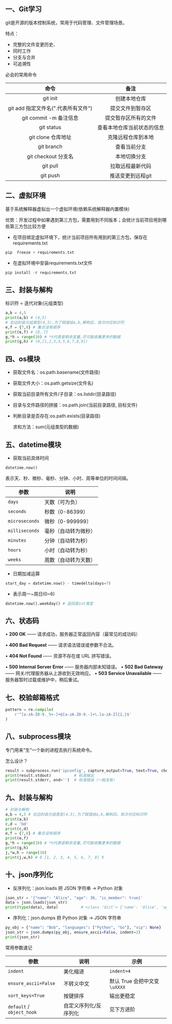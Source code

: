 ## 一、Git学习

git是开源的版本控制系统，常用于代码管理、文件管理场景。

特点：

- 完整的文件变更历史、
- 同时工作
- 分支与合并
- 可追溯性

必会的常用命令

|                命令                 |            备注            |
| :---------------------------------: | :------------------------: |
|              git init               |        创建本地仓库        |
| git add 指定文件名(".代表所有文件") |      提交文件到暂存区      |
|       git commit -m 备注信息        |    提交暂存区所有的文件    |
|             git status              | 查看本地仓库当前状态的信息 |
|         git clone 仓库地址          |     克隆远程仓库到本地     |
|             git branch              |        查看当前分支        |
|         git checkout 分支名         |        本地切换分支        |
|              git pull               |      拉取远程最新代码      |
|              git push               |     推送变更到远程git      |



## 二、虚拟环境

基于系统解释器虚拟出一个虚拟环境(依赖系统解释器内置模块)

优势：开发过程中如果遇到第三方包，需要用到不同版本；会统计当前项目用到哪些第三方包比较方便

- 在项目绑定虚拟环境下，统计当前项目所有用到的第三方包，保存在requirements.txt

```python
pip  freeze > requirements.txt
```

-   在虚拟环境中安装requirements.txt文件

```python
pip install -r requirements.txt
```



## 三、封装与解构

标识符 = 迭代对象(元组类型)

```python
a,b = 4,5
print(a,b) # (4,5)
# 右边封装元组类型(4,5),为了赋值给a,b,解构后，依次对应标识符
e,f = {7,8} # 集合没有顺序
print(e,f) # {8，7}
g,*h = range(10) # *h代表是剩余变量,尽可能收集更多的数据
print(g,h) # (0,[1,2,3,4,5,6,7,8,9])
```



## 四、os模块

- 获取文件名：os.path.basename(文件路径)

- 获取文件大小：os.path.getsize(文件名)

- 获取当前目录所有文件/子目录：os.listdir(目录路径) 

- 目录与文件路径的拼接：os.path.join(当前目录路径, 目标文件)

- 判断目录是否存在:os.path.exists(目录路径)

  求和方法：sum(元组类型的数据)



## 五、datetime模块

- 获取当前具体时间

```python
datetime.now()
```

表示天、秒、微秒、毫秒、分钟、小时、周等单位的时间间隔。

| 参数           | 说明                 |
| -------------- | -------------------- |
| `days`         | 天数（可为负）       |
| `seconds`      | 秒数（0-86399）      |
| `microseconds` | 微秒（0-999999）     |
| `milliseconds` | 毫秒（自动转为微秒） |
| `minutes`      | 分钟（自动转为秒）   |
| `hours`        | 小时（自动转为秒）   |
| `weeks`        | 周数（自动转为天数） |

- 日期加减运算

```python
start_day = datetime.now() - timedelta(days=7)
```

- 表示周一~周日(0~6)

```python
datetime.now().weekday() # 返回是int类型
```

## 六、状态码

• **200 OK** —— 请求成功，服务器正常返回内容（最常见的成功码）

• **400 Bad Request** —— 请求语法错误或参数不合法。

• **404 Not Found** —— 资源不存在或 URL 拼写错误。

• **500 Internal Server Error** —— 服务器内部未知错误。
• **502 Bad Gateway** —— 网关/代理服务器从上游收到无效响应。
• **503 Service Unavailable** —— 服务器暂时过载或维护中，稍后重试。

## 七、校验邮箱格式

```python
pattern = re.compile(
    r'^[a-zA-Z0-9._%+-]+@[a-zA-Z0-9.-]+\.[a-zA-Z]{2,}$'
)
```

## 八、subprocess模块

  专门用来“生”一个新的进程去执行系统命令。

怎么设计？

```python
result = subprocess.run('ipconfig', capture_output=True, text=True, check=True)
print(result.stdout)          # 标准输出
print(result.stderr, end='')  # 标准错误（一般没有）
```

## 九、封装与解构

```python
# 封装与解构
a,b = 4,5 # 右边封装元组类型(4,5),为了赋值给a,b,解构后，依次对应标识符
print(a,b)
c,d = 'bd'
print(c,d)
e,f = {7,8} # 集合没有顺序
print(e,f)
g,*h = range(10) # *h代表是剩余变量,尽可能收集更多的数据
print(g,h)
j,*w,h = range(10)
print(j,w,h) # 0 [1, 2, 3, 4, 5, 6, 7, 8] 9
```

## 十、json序列化

- 反序列化：json.loads 把 JSON 字符串 → Python 对象

```python
json_str = '{"name": "Alice", "age": 30, "is_member": true}'
data = json.loads(json_str)
print(type(data), data)          # <class 'dict'> {'name': 'Alice', 'age': 30, 'is_member': True}
```

- 序列化：json.dumps 把 Python 对象 → JSON 字符串

```python
py_obj = {"name": "Bob", "languages": ["Python", "Go"], "vip": None}
json_str = json.dumps(py_obj, ensure_ascii=False, indent=2)
print(json_str)
```

常用参数速记

| 参数                      | 说明                  | 示例                          |
| ------------------------- | --------------------- | ----------------------------- |
| `indent`                  | 美化缩进              | `indent=4`                    |
| `ensure_ascii=False`      | 不转义中文            | 默认 True 会把中文变 `\uXXXX` |
| `sort_keys=True`          | 按键排序              | 输出更稳定                    |
| `default` / `object_hook` | 自定义序列化/反序列化 | 见下方进阶                    |